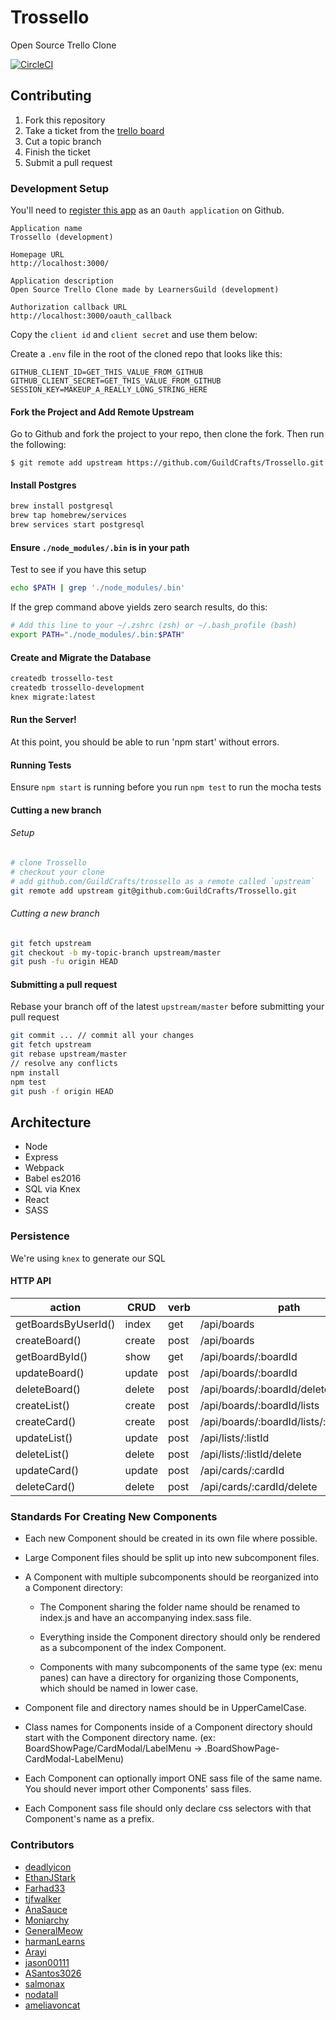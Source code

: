 # Trossello

Open Source Trello Clone

[![CircleCI](https://circleci.com/gh/GuildCrafts/Trossello/tree/master.png?circle-token=859633aeb7d26e62dd772cda75da1ca27a6237db)](https://circleci.com/gh/GuildCrafts/Trossello/tree/master)

## Contributing

1. Fork this repository
2. Take a ticket from the [trello board](https://trello.com/b/QIKeSwK0/trossello-oss-trello)
3. Cut a topic branch
4. Finish the ticket
5. Submit a pull request

### Development Setup

You'll need to
[register this app](https://github.com/settings/applications/new)
as an `Oauth application` on Github.

```
Application name
Trossello (development)

Homepage URL
http://localhost:3000/

Application description
Open Source Trello Clone made by LearnersGuild (development)

Authorization callback URL
http://localhost:3000/oauth_callback
```

Copy the `client id` and `client secret` and use them below:

Create a `.env` file in the root of the cloned repo that looks like this:
```
GITHUB_CLIENT_ID=GET_THIS_VALUE_FROM_GITHUB
GITHUB_CLIENT_SECRET=GET_THIS_VALUE_FROM_GITHUB
SESSION_KEY=MAKEUP_A_REALLY_LONG_STRING_HERE
```

#### Fork the Project and Add Remote Upstream

Go to Github and fork the project to your repo, then clone the fork. Then run the following:

```
$ git remote add upstream https://github.com/GuildCrafts/Trossello.git
```

#### Install Postgres

```sh
brew install postgresql
brew tap homebrew/services
brew services start postgresql
```

#### Ensure `./node_modules/.bin` is in your path

Test to see if you have this setup
```sh
echo $PATH | grep './node_modules/.bin'
```

If the grep command above yields zero search results, do this:
```sh
# Add this line to your ~/.zshrc (zsh) or ~/.bash_profile (bash)
export PATH="./node_modules/.bin:$PATH"
```

#### Create and Migrate the Database

```sh
createdb trossello-test
createdb trossello-development
knex migrate:latest
```
#### Run the Server!

At this point, you should be able to run 'npm start' without errors.


#### Running Tests

Ensure `npm start` is running before you run `npm test` to run the mocha tests

#### Cutting a new branch

###### Setup

```sh
# clone Trossello
# checkout your clone
# add github.com/GuildCrafts/trossello as a remote called `upstream`
git remote add upstream git@github.com:GuildCrafts/Trossello.git
```

###### Cutting a new branch

```sh
git fetch upstream
git checkout -b my-topic-branch upstream/master
git push -fu origin HEAD
```

#### Submitting a pull request

Rebase your branch off of the latest `upstream/master` before submitting your pull request

```sh
git commit ... // commit all your changes
git fetch upstream
git rebase upstream/master
// resolve any conflicts
npm install
npm test
git push -f origin HEAD
```

## Architecture

- Node
- Express
- Webpack
- Babel es2016
- SQL via Knex
- React
- SASS


### Persistence

We're using `knex` to generate our SQL

#### HTTP API

| action               | CRUD   | verb | path                                     |
| -------------------- | ------ | ---- | ---------------------------------------- |
| getBoardsByUserId()  | index  | get  | /api/boards                              |
| createBoard()        | create | post | /api/boards                              |
| getBoardById()       | show   | get  | /api/boards/:boardId                     |
| updateBoard()        | update | post | /api/boards/:boardId                     |
| deleteBoard()        | delete | post | /api/boards/:boardId/delete              |
| createList()         | create | post | /api/boards/:boardId/lists               |
| createCard()         | create | post | /api/boards/:boardId/lists/:listId/cards |
| updateList()         | update | post | /api/lists/:listId                       |
| deleteList()         | delete | post | /api/lists/:listId/delete                |
| updateCard()         | update | post | /api/cards/:cardId                       |
| deleteCard()         | delete | post | /api/cards/:cardId/delete                |

### Standards For Creating New Components
- Each new Component should be created in its own file where possible.

- Large Component files should be split up into new subcomponent files.

- A Component with multiple subcomponents should be reorganized into a Component directory:
  - The Component sharing the folder name should be renamed to index.js and have an accompanying index.sass file.

  - Everything inside the Component directory should only be rendered as a subcomponent of the index Component.

  - Components with many subcomponents of the same type (ex: menu panes) can have a directory for organizing those Components, which should be named in lower case.

- Component file and directory names should be in UpperCamelCase.

- Class names for Components inside of a Component directory should start with the Component directory name.
(ex: BoardShowPage/CardModal/LabelMenu -> .BoardShowPage-CardModal-LabelMenu)

- Each Component can optionally import ONE sass file of the same name. You should never import other Components' sass files.

- Each Component sass file should only declare css selectors with that Component's name as a prefix.

### Contributors

- [deadlyicon](https://github.com/deadlyicon)
- [EthanJStark](https://github.com/EthanJStark)
- [Farhad33](https://github.com/Farhad33)
- [tjfwalker](https://github.com/tjfwalker)
- [AnaSauce](https://github.com/AnaSauce)
- [Moniarchy](https://github.com/Moniarchy)
- [GeneralMeow](https://github.com/GeneralMeow)
- [harmanLearns](https://github.com/harmanLearns)
- [Arayi](https://github.com/Arayi)
- [jason00111](https://github.com/jason00111)
- [ASantos3026](https://github.com/ASantos3026)
- [salmonax](https://github.com/salmonax)
- [nodatall](https://github.com/nodatall)
- [ameliavoncat](https://github.com/ameliavoncat)
